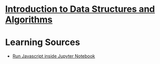 # [Introduction to Data Structures and Algorithms](https://github.com/skywalkerSam/Introduction-To-Web-Development/Data-Structures-and-Algorithms)



# Learning Sources

- [Run Javascript inside Jupyter Notebook](https://medium.com/@shouke.wei/how-to-run-javascript-in-jupyter-notebook-325a86402f2f)

